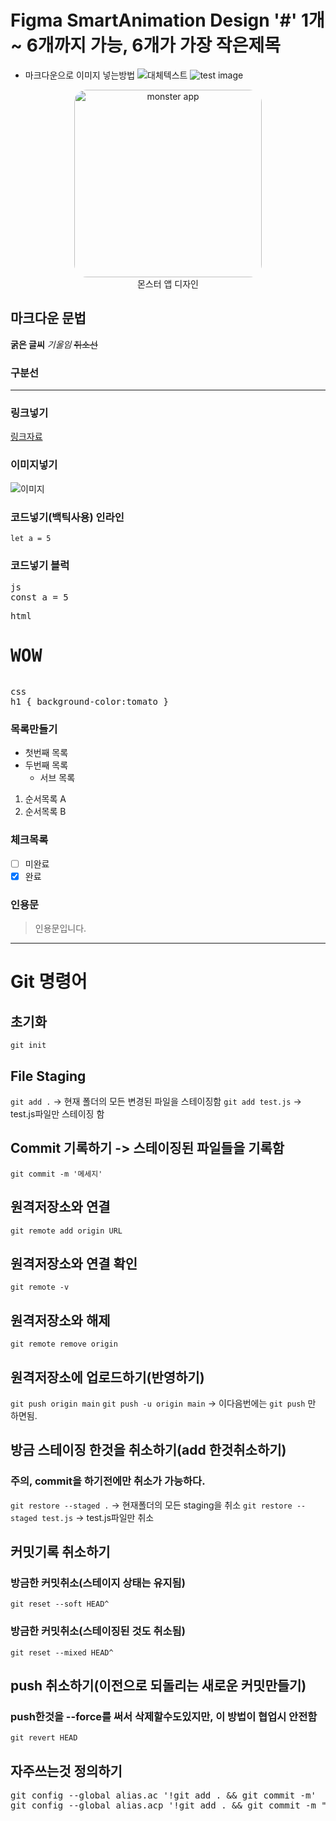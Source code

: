 # Figma SmartAnimation Design '#' 1개 ~ 6개까지 가능, 6개가 가장 작은제목 

- 마크다운으로 이미지 넣는방법 ![대체텍스트](이미지경로)
  ![test image](./images/icon/home.svg)

<figure style="text-align:center;">
    <img src="./images/monster_1.png" alt="monster app" style="width:300px;border-radius:20px">
    <figcaption>몬스터 앱 디자인</figcaption>
</figure>

## 마크다운 문법

**굵은 글씨**
_기울임_
~~취소선~~

### 구분선

---

### 링크넣기

[링크자료](https://www.naver.com)

### 이미지넣기

![이미지](이미지경로)

### 코드넣기(백틱사용) 인라인

`let a = 5`

### 코드넣기 블럭

<pre>js<br>const a = 5</pre>
<pre>html<br><h1>WOW</h1></pre>
<pre>css<br>h1 { background-color:tomato }</pre>

### 목록만들기

- 첫번째 목록
- 두번째 목록
  - 서브 목록

1. 순서목록 A
2. 순서목록 B

### 체크목록

- [ ] 미완료
- [x] 완료

### 인용문

> 인용문입니다. <br>

---

# Git 명령어

## 초기화

`git init`

## File Staging

`git add .` -> 현재 폴더의 모든 변경된 파일을 스테이징함
`git add test.js` -> test.js파일만 스테이징 함

## Commit 기록하기 -> 스테이징된 파일들을 기록함

`git commit -m '메세지'`

## 원격저장소와 연결

`git remote add origin URL`

## 원격저장소와 연결 확인

`git remote -v`

## 원격저장소와 해제

`git remote remove origin`

## 원격저장소에 업로드하기(반영하기)

`git push origin main`
`git push -u origin main` -> 이다음번에는 `git push` 만 하면됨.

## 방금 스테이징 한것을 취소하기(add 한것취소하기)

### 주의, commit을 하기전에만 취소가 가능하다.

`git restore --staged .` -> 현재폴더의 모든 staging을 취소
`git restore --staged test.js` -> test.js파일만 취소

## 커밋기록 취소하기

### 방금한 커밋취소(스테이지 상태는 유지됨)

`git reset --soft HEAD^`

### 방금한 커밋취소(스테이징된 것도 취소됨)

`git reset --mixed HEAD^`

## push 취소하기(이전으로 되돌리는 새로운 커밋만들기)

### push한것을 --force를 써서 삭제할수도있지만, 이 방법이 협업시 안전함

`git revert HEAD`

## 자주쓰는것 정의하기

<pre>
git config --global alias.ac '!git add . && git commit -m'
git config --global alias.acp '!git add . && git commit -m "update" && git push origin main"
</pre>
